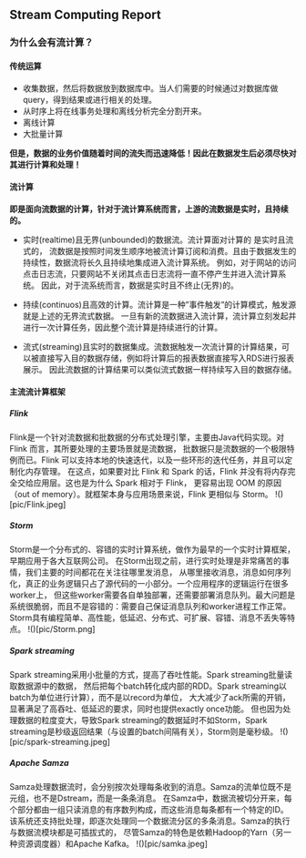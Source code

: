 ## Stream Computing Report
### 为什么会有流计算？
#### 传统运算
+ 收集数据，然后将数据放到数据库中。当人们需要的时候通过对数据库做query，得到结果或进行相关的处理。
+ 从时序上将在线事务处理和离线分析完全分割开来。
+ 离线计算 
+ 大批量计算

**但是，数据的业务价值随着时间的流失而迅速降低！因此在数据发生后必须尽快对其进行计算和处理！**

#### 流计算
**即是面向流数据的计算，针对于流计算系统而言，上游的流数据是实时，且持续的。**

+ 实时(realtime)且无界(unbounded)的数据流。流计算面对计算的 是实时且流式的，
  流数据是按照时间发生顺序地被流计算订阅和消费。且由于数据发生的持续性，数据流将长久且持续地集成进入流计算系统。
  例如，对于网站的访问点击日志流，只要网站不关闭其点击日志流将一直不停产生并进入流计算系统。
  因此，对于流系统而言，数据是实时且不终止(无界)的。
  
+ 持续(continuos)且高效的计算。流计算是一种”事件触发”的计算模式，触发源就是上述的无界流式数据。
  一旦有新的流数据进入流计算，流计算立刻发起并进行一次计算任务，因此整个流计算是持续进行的计算。
  
+ 流式(streaming)且实时的数据集成。流数据触发一次流计算的计算结果，可以被直接写入目的数据存储，例如将计算后的报表数据直接写入RDS进行报表展示。
  因此流数据的计算结果可以类似流式数据一样持续写入目的数据存储。
  
#### 主流流计算框架
##### Flink
Flink是一个针对流数据和批数据的分布式处理引擎，主要由Java代码实现。对 Flink 而言，其所要处理的主要场景就是流数据，
批数据只是流数据的一个极限特例而已。Flink 可以支持本地的快速迭代，以及一些环形的迭代任务，并且可以定制化内存管理。
在这点，如果要对比 Flink 和 Spark 的话，Flink 并没有将内存完全交给应用层。这也是为什么 Spark 相对于 Flink，
更容易出现 OOM 的原因（out of memory）。就框架本身与应用场景来说，Flink 更相似与 Storm。
!()[pic/Flink.jpeg]

##### Storm
Storm是一个分布式的、容错的实时计算系统，做作为最早的一个实时计算框架，早期应用于各大互联网公司。
在Storm出现之前，进行实时处理是非常痛苦的事情，我们主要的时间都花在关注往哪里发消息，
从哪里接收消息，消息如何序列化，真正的业务逻辑只占了源代码的一小部分。一个应用程序的逻辑运行在很多worker上，
但这些worker需要各自单独部署，还需要部署消息队列。最大问题是系统很脆弱，而且不是容错的：需要自己保证消息队列和worker进程工作正常。
Storm具有编程简单、高性能，低延迟、分布式、可扩展、容错、消息不丢失等特点。
!()[pic/Storm.png]

##### Spark streaming
Spark streaming采用小批量的方式，提高了吞吐性能。Spark streaming批量读取数据源中的数据，
然后把每个batch转化成内部的RDD。Spark streaming以batch为单位进行计算），而不是以record为单位，
大大减少了ack所需的开销，显著满足了高吞吐、低延迟的要求，同时也提供exactly once功能。
但也因为处理数据的粒度变大，导致Spark streaming的数据延时不如Storm，Spark streaming是秒级返回结果（与设置的batch间隔有关），Storm则是毫秒级。
!()[pic/spark-streaming.jpeg]

##### Apache Samza
Samza处理数据流时，会分别按次处理每条收到的消息。Samza的流单位既不是元组，也不是Dstream，而是一条条消息。
在Samza中，数据流被切分开来，每个部分都由一组只读消息的有序数列构成，而这些消息每条都有一个特定的ID。
该系统还支持批处理，即逐次处理同一个数据流分区的多条消息。Samza的执行与数据流模块都是可插拔式的，
尽管Samza的特色是依赖Hadoop的Yarn（另一种资源调度器）和Apache Kafka。
!()[pic/samka.jpeg]
